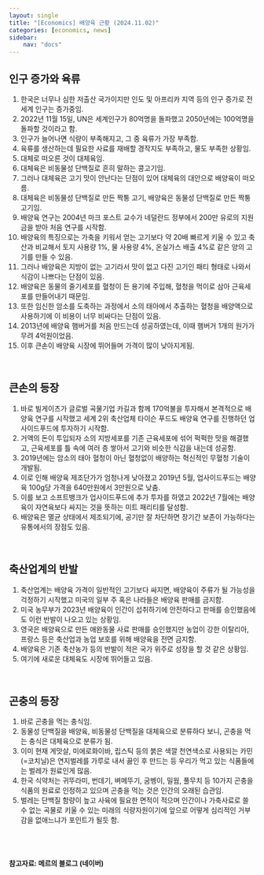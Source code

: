 ```yaml
---
layout: single
title: "[Economics] 배양육 근황 (2024.11.02)"
categories: [economics, news]
sidebar:
    nav: "docs"
---
```


## 인구 증가와 육류
1. 한국은 너무나 심한 저출산 국가이지만 인도 및 아프리카 지역 등의 인구 증가로 전 세계 인구는 증가중임.
1. 2022년 11월 15일, UN은 세계인구가 80억명을 돌파했고 2050년에는 100억명을 돌파할 것이라고 함.
1. 인구가 늘어나면 식량이 부족해지고, 그 중 육류가 가장 부족함.
1. 육류를 생산하는데 필요한 사료를 재배할 경작지도 부족하고, 물도 부족한 상황임.
1. 대체로 떠오른 것이 대체육임.
1. 대체육은 비동물성 단백질로 흔히 말하는 콩고기임.
1. 그러나 대체육은 고기 맛이 안난다는 단점이 있어 대체육의 대안으로 배양육이 떠오름.
1. 대체육은 비동물성 단백질로 만든 짝퉁 고기, 배양육은 동물성 단백질로 만든 짝퉁 고기임.
1. 배양육 연구는 2004년 마크 포스트 교수가 네덜란드 정부에서 200만 유로의 지원금을 받아 처음 연구를 시작함.
1. 배양육의 특징으로는 가축을 키워서 얻는 고기보다 약 20배 빠르게 키울 수 있고 축산과 비교해서 토지 사용량 1%, 물 사용량 4%, 온실가스 배출 4%로 같은 양의 고기를 만들 수 있음.
1. 그러나 배양육은 지방이 없는 고기라서 맛이 없고 다진 고기인 패티 형태로 나와서 식감이 나쁘다는 단점이 있음.
1. 배양육은 동물의 줄기세포를 혈청이 든 용기에 주입해, 혈청을 먹이로 삼아 근육세포를 만들어내기 때문임.
1. 또한 임신한 암소를 도축하는 과정에서 소의 태아에서 추출하는 혈청을 배양액으로 사용하기에 이 비용이 너무 비싸다는 단점이 있음.
1. 2013년에 배양육 햄버거를 처음 만드는데 성공하였는데, 이때 햄버거 1개의 원가가 무려 4억원이었음.
1. 이후 큰손이 배양육 시장에 뛰어들며 가격이 많이 낮아지게됨.

<br/>

## 큰손의 등장
1. 바로 빌게이츠가 글로벌 곡물기업 카길과 함께 170억불을 투자해서 본격적으로 배양육 연구를 시작했고 세계 2위 축산업체 타이슨 푸드도 배양육 연구를 진행하던 업사이드푸드에 투자하기 시작함.
1. 거액의 돈이 투입되자 소의 지방세포를 기존 근육세포에 섞어 퍽퍽한 맛을 해결했고, 근육세포를 틀 속에 여러 층 쌓아서 고기와 비슷한 식감을 내는데 성공함.
1. 2019년에는 암소의 태아 혈청이 아닌 혈청없이 배양하는 혁신적인 무혈청 기술이 개발됨.
1. 이로 인해 배양육 제조단가가 엄청나게 낮아졌고 2019년 5월, 업사이드푸드는 배양육 100g당 가격을 640만원에서 3만원으로 낮춤.
1. 이를 보고 소프트뱅크가 업사이드푸드에 추가 투자를 하였고 2022년 7월에는 배양육이 자연육보다 싸지는 것을 뜻하는 미트 패리티를 달성함.
1. 배양육은 멸균 상태에서 제조되기에, 공기만 잘 차단하면 장기간 보존이 가능하다는 유통에서의 장점도 있음.

<br/>

## 축산업계의 반발
1. 축산업계는 배양육 가격이 일반적인 고기보다 싸지면, 배양육이 주류가 될 가능성을 걱정하기 시작했고 미국의 일부 주 혹은 나라들은 배양육 판매를 금지함.
1. 미국 농무부가 2023년 배양육이 인간이 섭취하기에 안전하다고 판매를 승인했음에도 이런 반발이 나오고 있는 상황임.
1. 영국은 배양육으로 만든 애완동물 사료 판매를 승인했지만 농업이 강한 이탈리아, 프랑스 등은 축산업과 농업 보호를 위해 배양육을 전면 금지함.
1. 배양육은 기존 축산농가 등의 반발이 적은 국가 위주로 성장을 할 것 같은 상황임.
1. 여기에 새로운 대체육도 시장에 뛰어들고 있음.

<br/>

## 곤충의 등장
1. 바로 곤충을 먹는 충식임.
1. 동물성 단백질을 배양육, 비동물성 단백질을 대체육으로 분류하다 보니, 곤충을 먹는 충식은 대체육으로 분류가 됨.
1. 이미 현재 게맛살, 미에로화이바, 립스틱 등의 붉은 색깔 천연색소로 사용되는 카민(=코치닐)은 연지벌레를 가루로 내서 끓인 후 만드는 등 우리가 먹고 있는 식품들에는 벌레가 원료인게 많음.
1. 한국 식약처는 귀뚜라미, 번데기, 벼메뚜기, 굼벵이, 밀웜, 풀무치 등 10가지 곤충을 식품의 원료로 인정하고 있으며 곤충을 먹는 것은 인간의 오래된 습관임.
1. 벌레는 단백질 함량이 높고 사육에 필요한 면적이 적으며 인간이나 가축사료로 쓸 수 없는 곡물로 키울 수 있는 미래의 식량자원이기에 앞으로 어떻게 심리적인 거부감을 없애느냐가 포인트가 될듯 함.


<br/>
<br/>

#### 참고자료: 메르의 블로그 (네이버) 